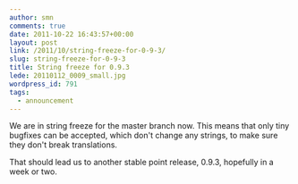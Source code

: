 ```yaml
---
author: smn
comments: true
date: 2011-10-22 16:43:57+00:00
layout: post
link: /2011/10/string-freeze-for-0-9-3/
slug: string-freeze-for-0-9-3
title: String freeze for 0.9.3
lede: 20110112_0009_small.jpg
wordpress_id: 791
tags:
  - announcement
---
```

We are in string freeze for the master branch now. This means that only tiny bugfixes can be accepted, which don't change any strings, to make sure they don't break translations.

That should lead us to another stable point release, 0.9.3, hopefully in a week or two.
